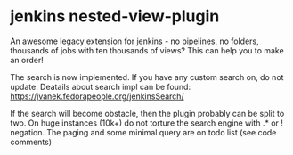 # jenkins nested-view-plugin

An awesome legacy extension for jenkins - no pipelines, no folders, thousands of jobs with ten thousands of views? This can help you to make an order!

The search is now implemented. If you have any custom search on, do not update. 
Deatails about search impl can be found: https://jvanek.fedorapeople.org/jenkinsSearch/

If the search will become obstacle, then the plugin probably can be split to two. On huge instances (10k+) do not torture the search engine with .* or ! negation. The paging and some minimal query are on todo list (see code comments)

